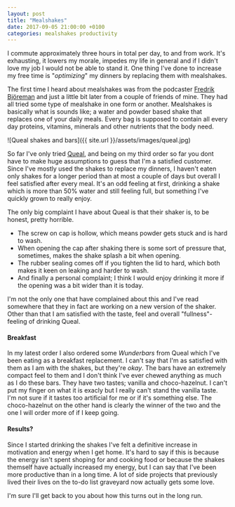 ```yaml
---
layout: post
title: "Mealshakes"
date: 2017-09-05 21:00:00 +0100
categories: mealshakes productivity
---
```

I commute approximately three hours in total per day, to and from work.
It's exhausting, it lowers my morale, impedes my life in general and if I didn't love my job I would not be able to stand it. One thing I've done to increase my free time is "_optimizing_" my dinners by replacing them with mealshakes. 

The first time I heard about mealshakes was from the podcaster [Fredrik Björeman](http://www.bjoreman.com) and just a little bit later from a couple of friends of mine.
They had all tried some type of mealshake in one form or another. Mealshakes is basically what is sounds like; a water and powder based shake that replaces one of your daily meals.
Every bag is supposed to contain all every day proteins, vitamins, minerals and other nutrients that the body need.

![Queal shakes and bars]({{ site.url }}/assets/images/queal.jpg)

So far I've only tried [Queal](http://queal.eu), and being on my third order so far
you dont have to make huge assumptions to guess that I'm a satisfied customer.
Since I've mostly used the shakes to replace my dinners, I haven't eaten only shakes for a longer period than at most a couple of days but overall I feel satisfied after every meal. It's an odd feeling at first, drinking a shake which is more than 50% water and still feeling full, but something I've quickly grown to really enjoy.

The only big complaint I have about Queal is that their shaker is, to be honest, pretty horrible.
- The screw on cap is hollow, which means powder gets stuck and is hard to wash.
- When opening the cap after shaking there is some sort of pressure that, sometimes, makes the shake splash a bit when opening.
- The rubber sealing comes off if you tighten the lid to hard, which both makes it keen on leaking and harder to wash.
- And finally a personal complaint; I think I would enjoy drinking it more if the opening was a bit wider than it is today.

I'm not the only one that have complained about this and I've read somewhere that they in fact are working on a new version of the shaker. Other than that I am satisfied with the taste, feel and overall "fullness"-feeling of drinking Queal.

#### Breakfast

In my latest order I also ordered some _Wunderbars_ from Queal which I've been eating as a breakfast replacement. I can't say that I'm as satisfied with them as I am with the shakes, but they're _okay_. The bars have an extremely compact feel to them and I don't think I've ever chewed anything as much as I do these bars. They have two tastes; vanilla and choco-hazelnut. I can't put my finger on what it is exacly but I really can't stand the vanilla taste. I'm not sure if it tastes too artificial for me or if it's something else. The choco-hazelnut on the other hand is clearly the winner of the two and the one I will order more of if I keep going.

#### Results?
Since I started drinking the shakes I've felt a definitive increase in motivation and energy when I get home. It's hard to say if this is because the energy isn't spent shoping for and cooking food or because the shakes themself have actually increased my energy, but I can say that I've been more productive than in a long time. A lot of side projects that previously lived their lives on the to-do list graveyard now actually gets some love.

I'm sure I'll get back to you about how this turns out in the long run.
